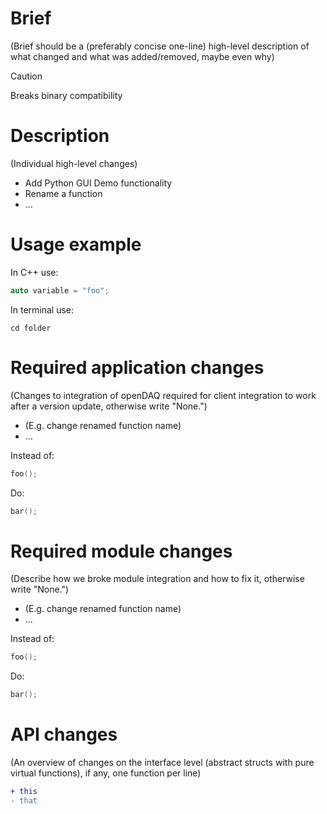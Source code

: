 # Brief

(Brief should be a (preferably concise one-line) high-level description of what changed and what was added/removed, maybe even why)



> [!CAUTION]
> Breaks binary compatibility

# Description

(Individual high-level changes)

- Add Python GUI Demo functionality
- Rename a function
- ...

# Usage example

In C++ use:

```cpp
auto variable = "foo";
```

In terminal use:

```shell
cd folder
```

# Required application changes

(Changes to integration of openDAQ required for client integration to work after a version update, otherwise write "None.")

- (E.g. change renamed function name)
- ...

Instead of:

```cpp
foo();
```

Do:

```cpp
bar();
```

# Required module changes

(Describe how we broke module integration and how to fix it, otherwise write "None.")

- (E.g. change renamed function name)
- ...

Instead of:

```cpp
foo();
```

Do:

```cpp
bar();
```

# API changes

(An overview of changes on the interface level (abstract structs with pure virtual functions), if any, one function per line)

```diff
+ this
- that
```

